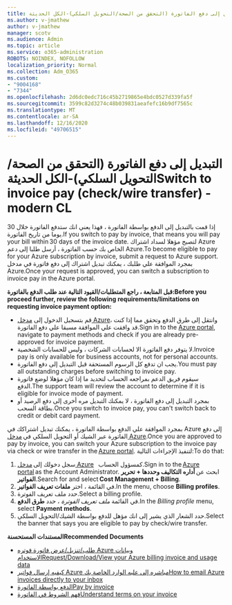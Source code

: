 ```yaml
---
title: التبديل إلى دفع الفاتورة (التحقق من الصحة/التحويل السلكي)-الكل الحديثة
ms.author: v-jmathew
author: v-jmathew
manager: scotv
ms.audience: Admin
ms.topic: article
ms.service: o365-administration
ROBOTS: NOINDEX, NOFOLLOW
localization_priority: Normal
ms.collection: Adm_O365
ms.custom:
- "9004168"
- "7344"
ms.openlocfilehash: 2d6dc0edc716c45b2719865e4bdc0527d339fa5f
ms.sourcegitcommit: 3599c82d3274c48b039831aeafefc16b9df7565c
ms.translationtype: MT
ms.contentlocale: ar-SA
ms.lasthandoff: 12/16/2020
ms.locfileid: "49706515"
---
```

# <a name="switch-to-invoice-pay-checkwire-transfer---modern-cl"></a><span data-ttu-id="8bd0e-102">التبديل إلى دفع الفاتورة (التحقق من الصحة/التحويل السلكي)-الكل الحديثة</span><span class="sxs-lookup"><span data-stu-id="8bd0e-102">Switch to invoice pay (check/wire transfer) - modern CL</span></span>

<span data-ttu-id="8bd0e-103">إذا قمت بالتبديل إلى الدفع بواسطة الفاتورة ، فهذا يعني انك ستدفع الفاتورة خلال 30 يوما من تاريخ الفاتورة.</span><span class="sxs-lookup"><span data-stu-id="8bd0e-103">If you switch to pay by invoice, that means you will pay your bill within 30 days of the invoice date.</span></span> <span data-ttu-id="8bd0e-104">لتصبح مؤهلا لسداد اشتراك Azure الخاص بك حسب الفاتورة ، أرسل طلبا إلى دعم Azure.</span><span class="sxs-lookup"><span data-stu-id="8bd0e-104">To become eligible to pay for your Azure subscription by invoice, submit a request to Azure support.</span></span> <span data-ttu-id="8bd0e-105">بمجرد الموافقة علي طلبك ، يمكنك تبديل اشتراك إلى دفع فاتورة في مدخل Azure.</span><span class="sxs-lookup"><span data-stu-id="8bd0e-105">Once your request is approved, you can switch a subscription to invoice pay in the Azure portal.</span></span>

<span data-ttu-id="8bd0e-106">**قبل المتابعة ، راجع المتطلبات/القيود التالية عند طلب الدفع بالفاتورة:**</span><span class="sxs-lookup"><span data-stu-id="8bd0e-106">**Before you proceed further, review the following requirements/limitations on requesting invoice payment option:**</span></span>

- <span data-ttu-id="8bd0e-107">قم بتسجيل الدخول إلى [مدخل Azure](https://portal.azure.com/)، وانتقل إلى طرق الدفع وتحقق مما إذا كنت قد وافقت علي الموافقة مسبقا علي دفع الفاتورة.</span><span class="sxs-lookup"><span data-stu-id="8bd0e-107">Sign in to the [Azure portal](https://portal.azure.com/), navigate to payment methods and check if you are already pre-approved for invoice payment.</span></span>
- <span data-ttu-id="8bd0e-108">لا يتوفر دفع الفاتورة الا لحسابات الشركات ، وليس للحسابات الشخصية.</span><span class="sxs-lookup"><span data-stu-id="8bd0e-108">Invoice pay is only available for business accounts, not for personal accounts.</span></span>
- <span data-ttu-id="8bd0e-109">يجب ان تدفع كل الرسوم المستحقة قبل التبديل إلى دفع الفاتورة.</span><span class="sxs-lookup"><span data-stu-id="8bd0e-109">You must pay all outstanding charges before switching to invoice pay.</span></span>
- <span data-ttu-id="8bd0e-110">سيقوم فريق الدعم بمراجعه الحساب لتحديد ما إذا كان مؤهلا لوضع فاتورة الدفع.</span><span class="sxs-lookup"><span data-stu-id="8bd0e-110">The support team will review the account to determine if it is eligible for invoice mode of payment.</span></span>
- <span data-ttu-id="8bd0e-111">بمجرد التبديل إلى دفع الفاتورة ، لا يمكنك التبديل مره أخرى إلى دفع الرصيد أو بطاقة السحب.</span><span class="sxs-lookup"><span data-stu-id="8bd0e-111">Once you switch to invoice pay, you can't switch back to credit or debit card payment.</span></span>

<span data-ttu-id="8bd0e-112">بمجرد الموافقة علي الدفع بواسطة الفاتورة ، يمكنك تبديل اشتراكك في Azure إلى دفع الفاتورة عبر الشيك أو التحويل السلكي في [مدخل Azure](https://portal.azure.com/).</span><span class="sxs-lookup"><span data-stu-id="8bd0e-112">Once you are approved to pay by invoice, you can switch your Azure subscription to the invoice pay via check or wire transfer in the [Azure portal](https://portal.azure.com/).</span></span>
<span data-ttu-id="8bd0e-113">لتنفيذ الإجراءات التالية:</span><span class="sxs-lookup"><span data-stu-id="8bd0e-113">To do that:</span></span>

1. <span data-ttu-id="8bd0e-114">سجل دخولك إلى [مدخل Azure](https://portal.azure.com/)   كمسؤول الحساب.</span><span class="sxs-lookup"><span data-stu-id="8bd0e-114">Sign in to the [Azure portal](https://portal.azure.com/) as the Account Administrator.</span></span> <span data-ttu-id="8bd0e-115">ابحث عن **أداره التكاليف وحددها + تحرير الفواتير**.</span><span class="sxs-lookup"><span data-stu-id="8bd0e-115">Search for and select **Cost Management + Billing**.</span></span>
2. <span data-ttu-id="8bd0e-116">في القائمة ، اختر **ملفات تعريف الفواتير**.</span><span class="sxs-lookup"><span data-stu-id="8bd0e-116">In the menu, choose **Billing profiles**.</span></span>
3. <span data-ttu-id="8bd0e-117">حدد ملف تعريف الفوترة.</span><span class="sxs-lookup"><span data-stu-id="8bd0e-117">Select a billing profile.</span></span>
4. <span data-ttu-id="8bd0e-118">في القائمة *ملف تعريف الفوترة* ، حدد **طرق الدفع**.</span><span class="sxs-lookup"><span data-stu-id="8bd0e-118">In the *Billing profile* menu, select **Payment methods**.</span></span>
5. <span data-ttu-id="8bd0e-119">حدد الشعار الذي يشير إلى انك مؤهل للدفع بواسطة الشيك/التحويل السلكي.</span><span class="sxs-lookup"><span data-stu-id="8bd0e-119">Select the banner that says you are eligible to pay by check/wire transfer.</span></span>

<span data-ttu-id="8bd0e-120">**المستندات المستحسنة**</span><span class="sxs-lookup"><span data-stu-id="8bd0e-120">**Recommended Documents**</span></span>

- [<span data-ttu-id="8bd0e-121">طلب/تنزيل/عرض فاتورة فوتره Azure وبيانات الاستخدام</span><span class="sxs-lookup"><span data-stu-id="8bd0e-121">Request/Download/View your Azure billing invoice and usage data</span></span>](https://docs.microsoft.com/azure/billing/billing-download-azure-invoice-daily-usage-date)
- [<span data-ttu-id="8bd0e-122">كيفيه إرسال فواتير Azure مباشره إلى علبه الوارد الخاصة بك</span><span class="sxs-lookup"><span data-stu-id="8bd0e-122">How to email Azure invoices directly to your inbox</span></span>](https://docs.microsoft.com/azure/billing/billing-download-azure-invoice-daily-usage-date)
- [<span data-ttu-id="8bd0e-123">الدفع بواسطة الفاتورة</span><span class="sxs-lookup"><span data-stu-id="8bd0e-123">Pay by invoice</span></span>](https://docs.microsoft.com/azure/billing/billing-how-to-pay-by-invoice)
- [<span data-ttu-id="8bd0e-124">فهم الشروط في الفاتورة</span><span class="sxs-lookup"><span data-stu-id="8bd0e-124">Understand terms on your invoice</span></span>](https://docs.microsoft.com/azure/billing/billing-understand-your-invoice)
